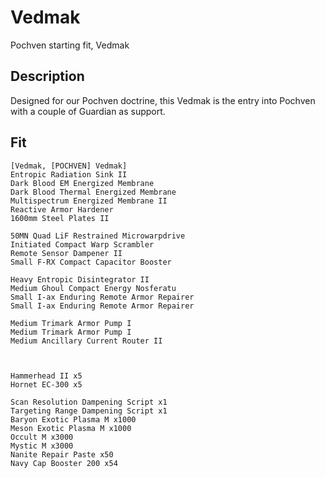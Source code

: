 # Vedmak

 Pochven starting fit, Vedmak

## Description

Designed for our Pochven doctrine, this Vedmak is the entry into Pochven with a couple of Guardian as support.

## Fit

```
[Vedmak, [POCHVEN] Vedmak]
Entropic Radiation Sink II
Dark Blood EM Energized Membrane
Dark Blood Thermal Energized Membrane
Multispectrum Energized Membrane II
Reactive Armor Hardener
1600mm Steel Plates II

50MN Quad LiF Restrained Microwarpdrive
Initiated Compact Warp Scrambler
Remote Sensor Dampener II
Small F-RX Compact Capacitor Booster

Heavy Entropic Disintegrator II
Medium Ghoul Compact Energy Nosferatu
Small I-ax Enduring Remote Armor Repairer
Small I-ax Enduring Remote Armor Repairer

Medium Trimark Armor Pump I
Medium Trimark Armor Pump I
Medium Ancillary Current Router II



Hammerhead II x5
Hornet EC-300 x5

Scan Resolution Dampening Script x1
Targeting Range Dampening Script x1
Baryon Exotic Plasma M x1000
Meson Exotic Plasma M x1000
Occult M x3000
Mystic M x3000
Nanite Repair Paste x50
Navy Cap Booster 200 x54
```